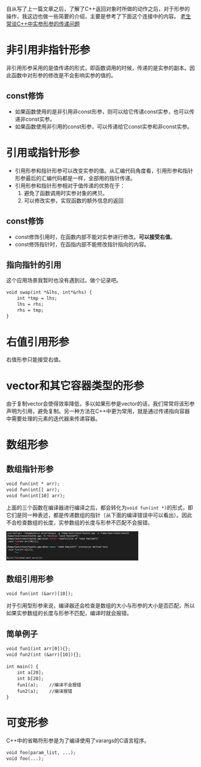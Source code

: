 自从写了上一篇文章之后，了解了C++返回对象时所做的动作之后，对于形参的操作，我这边也做一些简要的介绍，主要是参考了下面这个连接中的内容。
[老生常谈C++中实参形参的传递问题](https://www.jb51.net/article/108390.htm)

# 非引用非指针形参
非引用形参采用的是值传递的形式，即函数调用的时候，传递的是实参的副本。因此函数中对形参的修改是不会影响实参的值的。

## const修饰
* 如果函数使用的是非引用非const形参，则可以给它传递const实参，也可以传递非const实参。
* 如果函数使用非引用的const形参，可以传递给它const实参和非const实参。

# 引用或指针形参
* 引用形参和指针形参可以改变实参的值。从汇编代码角度看，引用形参和指针形参最后的汇编代码都是一样，全部用的指针传递。
* 引用形参和指针形参相对于值传递的优势在于：
    1. 避免了函数调用时实参对象的拷贝。
    2. 可以修改实参，实现函数的额外信息的返回

## const修饰
* const修饰引用时，在函数内部不能对实参进行修改。**可以接受右值**。
* const修饰指针时，在函指内部不能修改指针指向的内容。

## 指向指针的引用
这个应用场景我暂时也没有遇到过。做个记录吧。
```
void swap(int *&lhs, int*&rhs) {
    int *tmp = lhs;
    lhs = rhs;
    rhs = tmp;
}
```

# 右值引用形参
右值形参只能接受右值。

# vector和其它容器类型的形参
由于复制vector会使得效率降低，多以如果形参是vector的话，我们常常将该形参声明为引用，避免复制。另一种方法在C++中更为常用，就是通过传递指向容器中需要处理的元素的迭代器来传递容器。

# 数组形参
## 数组指针形参
```
void fun(int * arr);
void fun(int[] arr);
void fun(int[10] arr);
```
上面的三个函数在编译器进行编译之后，都会转化为`void fun(int *)`的形式，即它们是同一种表述，都是传递数组的指针（从下面的编译错误中可以看出）。因此不会检查数组的长度，实参数组的长度与形参不匹配不会报错。


<img src="https://github.com/firstmoonlight/MarkdownImages/blob/main/2024_7_8/Image19.png?raw=true" width="70%">

## 数组引用形参
```
void fun(int (&arr)[10]); 
```
对于引用型形参来说，编译器还会检查是数组的大小与形参的大小是否匹配，所以如果实参数组的长度与形参不匹配，编译时就会报错。

## 简单例子
```
void fun1(int arr[0]){};
void fun2(int (&arr)[10]){};

int main() {
    int a[20];
    int b[20];
    fun1(a);    //编译不会报错
    fun2(a);    //编译报错
}

```
# 可变形参
C++中的省略符形参是为了编译使用了varargs的C语言程序。
```
void foo(param_list, ...);
void foo(...);
```
